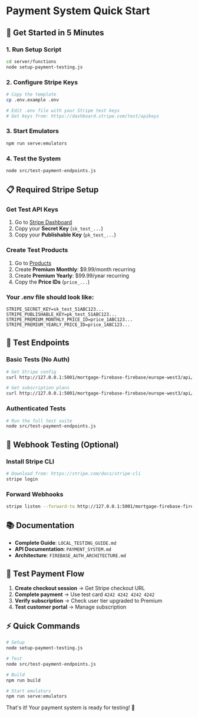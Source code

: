 # Payment System Quick Start

## 🚀 Get Started in 5 Minutes

### 1. Run Setup Script
```bash
cd server/functions
node setup-payment-testing.js
```

### 2. Configure Stripe Keys
```bash
# Copy the template
cp .env.example .env

# Edit .env file with your Stripe test keys
# Get keys from: https://dashboard.stripe.com/test/apikeys
```

### 3. Start Emulators
```bash
npm run serve:emulators
```

### 4. Test the System
```bash
node src/test-payment-endpoints.js
```

## 📋 Required Stripe Setup

### Get Test API Keys
1. Go to [Stripe Dashboard](https://dashboard.stripe.com/test/apikeys)
2. Copy your **Secret Key** (`sk_test_...`)
3. Copy your **Publishable Key** (`pk_test_...`)

### Create Test Products
1. Go to [Products](https://dashboard.stripe.com/test/products)
2. Create **Premium Monthly**: $9.99/month recurring
3. Create **Premium Yearly**: $99.99/year recurring
4. Copy the **Price IDs** (`price_...`)

### Your .env file should look like:
```env
STRIPE_SECRET_KEY=sk_test_51ABC123...
STRIPE_PUBLISHABLE_KEY=pk_test_51ABC123...
STRIPE_PREMIUM_MONTHLY_PRICE_ID=price_1ABC123...
STRIPE_PREMIUM_YEARLY_PRICE_ID=price_1ABC123...
```

## 🧪 Test Endpoints

### Basic Tests (No Auth)
```bash
# Get Stripe config
curl http://127.0.0.1:5001/mortgage-firebase-firebase/europe-west3/api/payments/config

# Get subscription plans
curl http://127.0.0.1:5001/mortgage-firebase-firebase/europe-west3/api/payments/plans
```

### Authenticated Tests
```bash
# Run the full test suite
node src/test-payment-endpoints.js
```

## 🔧 Webhook Testing (Optional)

### Install Stripe CLI
```bash
# Download from: https://stripe.com/docs/stripe-cli
stripe login
```

### Forward Webhooks
```bash
stripe listen --forward-to http://127.0.0.1:5001/mortgage-firebase-firebase/europe-west3/api/payments/webhook
```

## 📚 Documentation

- **Complete Guide**: `LOCAL_TESTING_GUIDE.md`
- **API Documentation**: `PAYMENT_SYSTEM.md`
- **Architecture**: `FIREBASE_AUTH_ARCHITECTURE.md`

## 🎯 Test Payment Flow

1. **Create checkout session** → Get Stripe checkout URL
2. **Complete payment** → Use test card `4242 4242 4242 4242`
3. **Verify subscription** → Check user tier upgraded to Premium
4. **Test customer portal** → Manage subscription

## ⚡ Quick Commands

```bash
# Setup
node setup-payment-testing.js

# Test
node src/test-payment-endpoints.js

# Build
npm run build

# Start emulators
npm run serve:emulators
```

That's it! Your payment system is ready for testing! 🎉